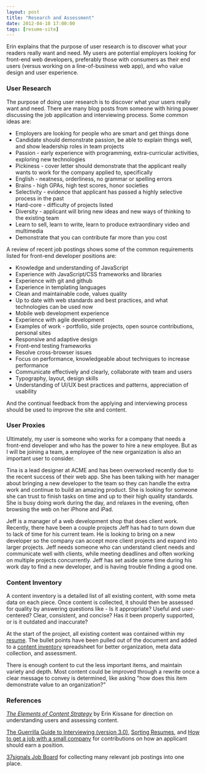 ```yaml
---
layout: post
title: "Research and Assessment"
date: 2012-04-10 17:00:00
tags: [resume-site]
---
```

Erin explains that the purpose of user research is to discover what your readers really want and need. My users are potential employers looking for front-end web developers, preferably those with consumers as their end users (versus working on a line-of-business web app), and who value design and user experience.

### User Research

The purpose of doing user research is to discover what your users really want and need. There are many blog posts from someone with hiring power discussing the job application and interviewing process. Some common ideas are:

* Employers are looking for people who are smart and get things done
* Candidate should demonstrate passion, be able to explain things well, and show leadership roles in team projects
* Passion - early experience with programming, extra-curricular activities, exploring new technologies
* Pickiness - cover letter should demonstrate that the applicant really wants to work for the company applied to, specifically
* English - neatness, orderliness, no grammar or spelling errors
* Brains - high GPAs, high test scores, honor societies
* Selectivity - evidence that applicant has passed a highly selective process in the past
* Hard-core - difficulty of projects listed
* Diversity - applicant will bring new ideas and new ways of thinking to the existing team
* Learn to sell, learn to write, learn to produce extraordinary video and multimedia
* Demonstrate that you can contribute far more than you cost

A review of recent job postings shows some of the common requirements listed for front-end developer positions are:

* Knowledge and understanding of JavaScript
* Experience with JavaScript/CSS frameworks and libraries
* Experience with git and github
* Experience in templating languages
* Clean and maintainable code, values quality
* Up to date with web standards and best practices, and what technologies can be used now
* Mobile web development experience
* Experience with agile development
* Examples of work - portfolio, side projects, open source contributions, personal sites
* Responsive and adaptive design
* Front-end testing frameworks
* Resolve cross-browser issues
* Focus on performance, knowledgeable about techniques to increase performance
* Communicate effectively and clearly, collaborate with team and users
* Typography, layout, design skills
* Understanding of UI/UX best practices and patterns, appreciation of usability

And the continual feedback from the applying and interviewing process should be used to improve the site and content.

### User Proxies

Ultimately, my user is someone who works for a company that needs a front-end developer and who has the power to hire a new employee. But as I will be joining a team, a employee of the new organization is also an important user to consider.

Tina is a lead designer at ACME and has been overworked recently due to the recent success of their web app. She has been talking with her manager about bringing a new developer to the team so they can handle the extra work and continue to build an amazing product. She is looking for someone she can trust to finish tasks on time and up to their high quality standards. She is busy doing work during the day, and relaxes in the evening, often browsing the web on her iPhone and iPad.

Jeff is a manager of a web development shop that does client work. Recently, there have been a couple projects Jeff has had to turn down due to lack of time for his current team. He is looking to bring on a new developer so the company can accept more client projects and expand into larger projects. Jeff needs someone who can understand client needs and communicate well with clients, while meeting deadlines and often working on multiple projects concurrently. Jeff has set aside some time during his work day to find a new developer, and is having trouble finding a good one.

### Content Inventory

A content inventory is a detailed list of all existing content, with some meta data on each piece. Once content is collected, it should then be assessed for quality by answering questions like - Is it appropriate? Useful and user-centered? Clear, consistent, and concise? Has it been properly supported, or is it outdated and inaccurate?

At the start of the project, all existing content was contained within my [resume](#). The bullet points have been pulled out of the document and added to a [content inventory](#) spreadsheet for better organization, meta data collection, and assessment.

There is enough content to cut the less important items, and maintain variety and depth. Most content could be improved through a rewrite once a clear message to convey is determined, like asking "how does this item demonstrate value to an organization?"

### References

*[The Elements of Content Strategy](http://www.abookapart.com/products/the-elements-of-content-strategy)* by Erin Kissane for direction on understanding users and assessing content.

[The Guerrilla Guide to Interviewing (version 3.0)](http://www.joelonsoftware.com/articles/GuerrillaInterviewing3.html), [Sorting Resumes](http://www.joelonsoftware.com/articles/SortingResumes.html), and [How to get a job with a small company](http://sethgodin.typepad.com/seths_blog/2011/10/how-to-get-a-job-with-a-small-company.html) for contributions on how an applicant should earn a position.

[37signals Job Board](http://jobs.37signals.com/) for collecting many relevant job postings into one place.
